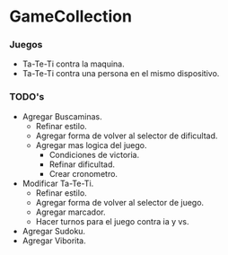 # GameCollection

### Juegos
- Ta-Te-Ti contra la maquina.
- Ta-Te-Ti contra una persona en el mismo dispositivo.

### TODO's
- Agregar Buscaminas.
  - Refinar estilo.
  - Agregar forma de volver al selector de dificultad.
  - Agregar mas logica del juego.
    - Condiciones de victoria.
    - Refinar dificultad.
    - Crear cronometro.
- Modificar Ta-Te-Ti.
  - Refinar estilo.
  - Agregar forma de volver al selector de juego.
  - Agregar marcador.
  - Hacer turnos para el juego contra ia y vs.
- Agregar Sudoku.
- Agregar Viborita.